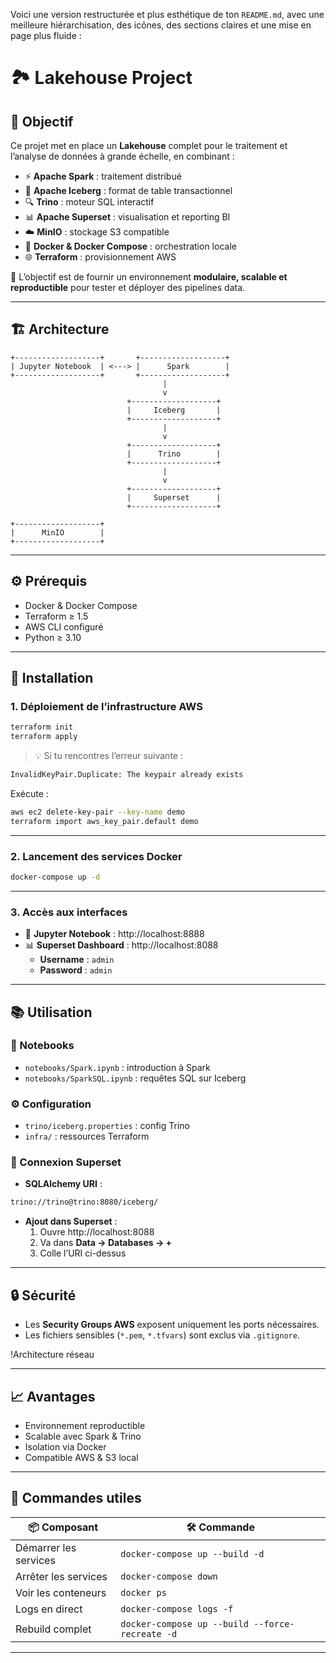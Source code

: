 Voici une version restructurée et plus esthétique de ton `README.md`, avec une meilleure hiérarchisation, des icônes, des sections claires et une mise en page plus fluide :

# 🏞️ Lakehouse Project

## 🌟 Objectif

Ce projet met en place un **Lakehouse** complet pour le traitement et l’analyse de données à grande échelle, en combinant :

- ⚡ **Apache Spark** : traitement distribué
- 🧊 **Apache Iceberg** : format de table transactionnel
- 🔍 **Trino** : moteur SQL interactif
- 📊 **Apache Superset** : visualisation et reporting BI
- ☁️ **MinIO** : stockage S3 compatible
- 🐳 **Docker & Docker Compose** : orchestration locale
- 🌐 **Terraform** : provisionnement AWS

🎯 L’objectif est de fournir un environnement **modulaire, scalable et reproductible** pour tester et déployer des pipelines data.

---

## 🏗️ Architecture

```text
+-------------------+       +-------------------+
| Jupyter Notebook  | <---> |      Spark        |
+-------------------+       +-------------------+
                                  |
                                  v
                          +-------------------+
                          |     Iceberg       |
                          +-------------------+
                                  |
                                  v
                          +-------------------+
                          |      Trino        |
                          +-------------------+
                                  |
                                  v
                          +-------------------+
                          |     Superset      |
                          +-------------------+

+-------------------+
|      MinIO        |
+-------------------+
```

---

## ⚙️ Prérequis

- Docker & Docker Compose
- Terraform ≥ 1.5
- AWS CLI configuré
- Python ≥ 3.10

---

## 🚀 Installation

### 1. Déploiement de l’infrastructure AWS

```bash
terraform init
terraform apply
```

> 💡 Si tu rencontres l’erreur suivante :
```bash
InvalidKeyPair.Duplicate: The keypair already exists
```
Exécute :

```bash
aws ec2 delete-key-pair --key-name demo
terraform import aws_key_pair.default demo
```

---

### 2. Lancement des services Docker

```bash
docker-compose up -d
```

---

### 3. Accès aux interfaces

- 📓 **Jupyter Notebook** : http://localhost:8888
- 📊 **Superset Dashboard** : http://localhost:8088
  - **Username** : `admin`
  - **Password** : `admin`

---

## 📚 Utilisation

### 🔬 Notebooks

- `notebooks/Spark.ipynb` : introduction à Spark
- `notebooks/SparkSQL.ipynb` : requêtes SQL sur Iceberg

### ⚙️ Configuration

- `trino/iceberg.properties` : config Trino
- `infra/` : ressources Terraform

### 🔗 Connexion Superset

- **SQLAlchemy URI** :

```bash
trino://trino@trino:8080/iceberg/
```

- **Ajout dans Superset** :
  1. Ouvre http://localhost:8088
  2. Va dans **Data → Databases → +**
  3. Colle l’URI ci-dessus

---

## 🔒 Sécurité

- Les **Security Groups AWS** exposent uniquement les ports nécessaires.
- Les fichiers sensibles (`*.pem`, `*.tfvars`) sont exclus via `.gitignore`.

!Architecture réseau

---

## 📈 Avantages

- Environnement reproductible
- Scalable avec Spark & Trino
- Isolation via Docker
- Compatible AWS & S3 local

---

## 📎 Commandes utiles

| 📦 Composant        | 🛠️ Commande                                      |
|---------------------|--------------------------------------------------|
| Démarrer les services | `docker-compose up --build -d`                |
| Arrêter les services  | `docker-compose down`                         |
| Voir les conteneurs   | `docker ps`                                   |
| Logs en direct        | `docker-compose logs -f`                      |
| Rebuild complet       | `docker-compose up --build --force-recreate -d` |

---